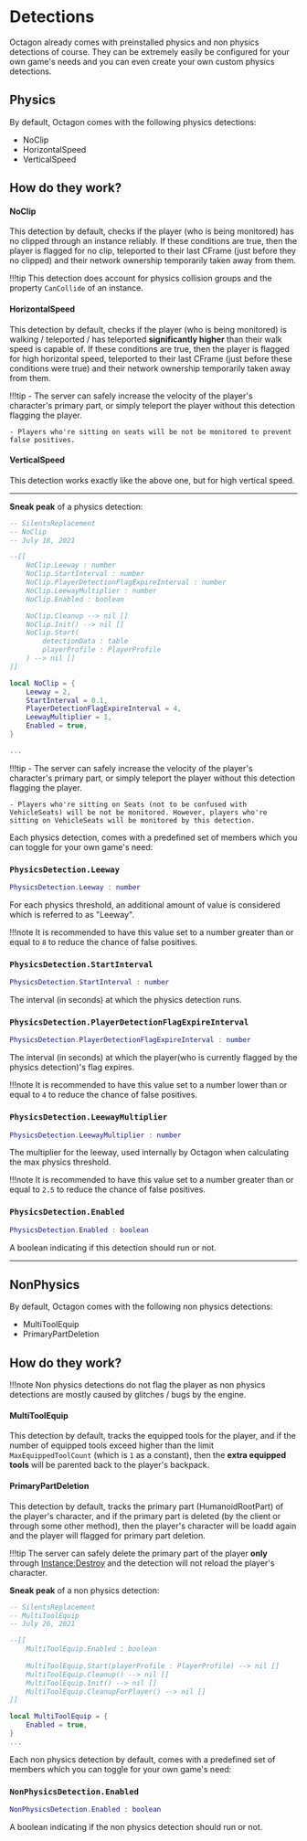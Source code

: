 # Detections

Octagon already comes with preinstalled physics and non physics detections of course. They can be extremely easily be configured for your own game's needs and you can even create your own custom physics detections.

## Physics

By default, Octagon comes with the following physics detections:

- NoClip
- HorizontalSpeed
- VerticalSpeed

## How do they work?

#### **NoClip**

This detection by default, checks if the player (who is being monitored) has no clipped through an instance reliably. If these conditions are true, then the player is flagged for no clip, teleported to their last CFrame (just before they no clipped) and their network ownership temporarily taken away from them.

!!!tip
    This detection does account for physics collision groups and the property `CanCollide` of an instance. 

#### **HorizontalSpeed**

This detection by default, checks if the player (who is being monitored) is walking / teleported / has teleported **significantly higher** than their walk speed is capable of.  If these conditions are true, then the player is flagged for high horizontal speed, teleported to their last CFrame (just before these conditions were true) and their network ownership temporarily taken away from them.

!!!tip
    - The server can safely increase the velocity of the player's character's primary part, or
    simply teleport the player without this detection flagging the player.

    - Players who're sitting on seats will be not be monitored to prevent false positives.
#### **VerticalSpeed**

This detection works exactly like the above one, but for high vertical speed.

---

**Sneak peak** of a physics detection:
```lua
-- SilentsReplacement
-- NoClip
-- July 18, 2021

--[[
    NoClip.Leeway : number
    NoClip.StartInterval : number
    NoClip.PlayerDetectionFlagExpireInterval : number
    NoClip.LeewayMultiplier : number
    NoClip.Enabled : boolean

	NoClip.Cleanup --> nil []
	NoClip.Init() --> nil []
    NoClip.Start(
        detectionData : table 
        playerProfile : PlayerProfile
    ) --> nil []
]]

local NoClip = {
	Leeway = 2,
	StartInterval = 0.1,
	PlayerDetectionFlagExpireInterval = 4,
	LeewayMultiplier = 1,
	Enabled = true,
}

...
```

!!!tip
    - The server can safely increase the velocity of the player's character's primary part, or
    simply teleport the player without this detection flagging the player.

    - Players who're sitting on Seats (not to be confused with VehicleSeats) will be not be monitored. However, players who're sitting on VehicleSeats will be monitored by this detection.

Each physics detection, comes with a predefined set of members which you can toggle for your own game's need:

### `PhysicsDetection.Leeway`

```lua
PhysicsDetection.Leeway : number
```

For each physics threshold, an additional amount of value is considered which is referred to as "Leeway".

!!!note
    It is recommended to have this value set to a number greater than or equal to `8` to reduce the chance of false positives.

### `PhysicsDetection.StartInterval`

```lua
PhysicsDetection.StartInterval : number
```

The interval (in seconds) at which the physics detection runs.

### `PhysicsDetection.PlayerDetectionFlagExpireInterval`

```lua
PhysicsDetection.PlayerDetectionFlagExpireInterval : number
```

The interval (in seconds) at which the player(who is currently flagged by the physics detection)'s flag expires.

!!!note
    It is recommended to have this value set to a number lower than or equal to `4` to reduce the chance of false positives.

### `PhysicsDetection.LeewayMultiplier`

```lua
PhysicsDetection.LeewayMultiplier : number
```

The multiplier for the leeway, used internally by Octagon when calculating the max physics threshold.

!!!note
    It is recommended to have this value set to a number greater than or equal to `2.5` to reduce the chance of false positives.

### `PhysicsDetection.Enabled`

```lua
PhysicsDetection.Enabled : boolean
```

A boolean indicating if this detection should run or not.

---

## NonPhysics

By default, Octagon comes with the following non physics detections:

- MultiToolEquip
- PrimaryPartDeletion

## How do they work?

!!!note
    Non physics detections do not flag the player as non physics detections are mostly caused by glitches / bugs by the engine. 

#### **MultiToolEquip**

This detection by default, tracks the equipped tools for the player, and if the number of equipped tools exceed higher than the limit `MaxEquippedToolCount` (which is `1` as a constant), then the **extra equipped tools** will be parented back to the player's backpack.

#### **PrimaryPartDeletion**

This detection by default, tracks the primary part (HumanoidRootPart) of the player's character, and if the primary part  is deleted (by the client or through some other method), then the player's character will be loadd again and the player will flagged for primary part deletion.

!!!tip
    The server can safely delete the primary part of the player **only** through [Instance:Destroy](https://developer.roblox.com/en-us/api-reference/function/Instance/Destroy) and the detection will not reload the player's character.


**Sneak peak** of a non physics detection:
```lua
-- SilentsReplacement
-- MultiToolEquip
-- July 26, 2021

--[[
    MultiToolEquip.Enabled : boolean
    
    MultiToolEquip.Start(playerProfile : PlayerProfile) --> nil []
    MultiToolEquip.Cleanup() --> nil []
	MultiToolEquip.Init() --> nil []
	MultiToolEquip.CleanupForPlayer() --> nil []
]]

local MultiToolEquip = {
	Enabled = true,
}
...
```

Each non physics detection by default, comes with a predefined set of members which you can toggle for your own game's need:

### `NonPhysicsDetection.Enabled`
```lua
NonPhysicsDetection.Enabled : boolean
```

A boolean indicating if the non physics detection should run or not.